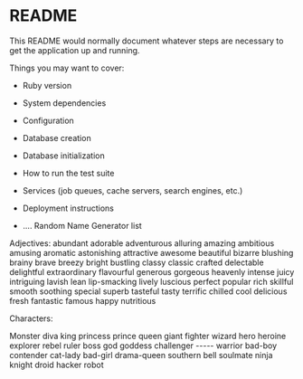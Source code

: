# README

This README would normally document whatever steps are necessary to get the
application up and running.

Things you may want to cover:

* Ruby version

* System dependencies

* Configuration

* Database creation

* Database initialization

* How to run the test suite

* Services (job queues, cache servers, search engines, etc.)

* Deployment instructions

* ....
Random Name Generator list

Adjectives:
abundant
adorable
adventurous
alluring
amazing
ambitious
amusing
aromatic
astonishing
attractive
awesome
beautiful
bizarre
blushing
brainy
brave
breezy
bright
bustling
classy
classic
crafted
delectable
delightful
extraordinary
flavourful
generous
gorgeous
heavenly
intense
juicy
intriguing
lavish
lean
lip-smacking
lively
luscious
perfect
popular
rich
skillful
smooth
soothing
special
superb
tasteful
tasty
terrific
chilled
cool
delicious
fresh
fantastic
famous
happy
nutritious



Characters:

Monster
diva
king
princess
prince
queen
giant
fighter
wizard
hero
heroine
explorer
rebel
ruler
boss
god
goddess
challenger -----
warrior
bad-boy
contender
cat-lady
bad-girl
drama-queen
southern bell
soulmate
ninja
knight
droid
hacker
robot
